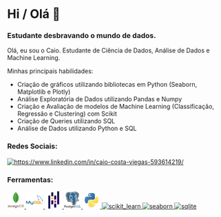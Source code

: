 <h1 align="left">Hi / Olá 👋</h1>
<h3 align="left">Estudante desbravando o mundo de dados.</h3>

Olá, eu sou o Caio. Estudante de Ciência de Dados, Análise de Dados e Machine Learning.

Minhas principais habilidades:

- Criação de gráficos utilizando bibliotecas em Python (Seaborn, Matplotlib e Plotly)
- Análise Exploratória de Dados utilizando Pandas e Numpy
- Criação e Avaliação de modelos de Machine Learning (Classificação, Regressão e Clustering) com Scikit
- Criação de Queries utilizando SQL
- Análise de Dados utilizando Python e SQL

<h3 align="left">Redes Sociais:</h3>
<p align="left">
<a href="https://linkedin.com/in/https://www.linkedin.com/in/caio-costa-viegas-593614219/" target="blank"><img align="center" src="https://raw.githubusercontent.com/rahuldkjain/github-profile-readme-generator/master/src/images/icons/Social/linked-in-alt.svg" alt="https://www.linkedin.com/in/caio-costa-viegas-593614219/" height="30" width="40" /></a>
</p>

<h3 align="left">Ferramentas:</h3>
<p align="left"> <a href="https://www.mongodb.com/" target="_blank" rel="noreferrer"> <img src="https://raw.githubusercontent.com/devicons/devicon/master/icons/mongodb/mongodb-original-wordmark.svg" alt="mongodb" width="40" height="40"/> </a> <a href="https://www.mysql.com/" target="_blank" rel="noreferrer"> <img src="https://raw.githubusercontent.com/devicons/devicon/master/icons/mysql/mysql-original-wordmark.svg" alt="mysql" width="40" height="40"/> </a> <a href="https://pandas.pydata.org/" target="_blank" rel="noreferrer"> <img src="https://raw.githubusercontent.com/devicons/devicon/2ae2a900d2f041da66e950e4d48052658d850630/icons/pandas/pandas-original.svg" alt="pandas" width="40" height="40"/> </a> <a href="https://www.postgresql.org" target="_blank" rel="noreferrer"> <img src="https://raw.githubusercontent.com/devicons/devicon/master/icons/postgresql/postgresql-original-wordmark.svg" alt="postgresql" width="40" height="40"/> </a> <a href="https://www.python.org" target="_blank" rel="noreferrer"> <img src="https://raw.githubusercontent.com/devicons/devicon/master/icons/python/python-original.svg" alt="python" width="40" height="40"/> </a> <a href="https://scikit-learn.org/" target="_blank" rel="noreferrer"> <img src="https://upload.wikimedia.org/wikipedia/commons/0/05/Scikit_learn_logo_small.svg" alt="scikit_learn" width="40" height="40"/> </a> <a href="https://seaborn.pydata.org/" target="_blank" rel="noreferrer"> <img src="https://seaborn.pydata.org/_images/logo-mark-lightbg.svg" alt="seaborn" width="40" height="40"/> </a> <a href="https://www.sqlite.org/" target="_blank" rel="noreferrer"> <img src="https://www.vectorlogo.zone/logos/sqlite/sqlite-icon.svg" alt="sqlite" width="40" height="40"/> </a> </p>
